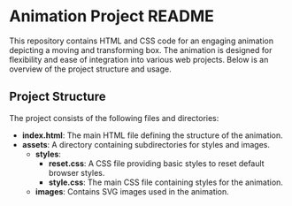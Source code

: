# Animation Project README

This repository contains HTML and CSS code for an engaging animation depicting a moving and transforming box. The animation is designed for flexibility and ease of integration into various web projects. Below is an overview of the project structure and usage.

## Project Structure

The project consists of the following files and directories:

- **index.html**: The main HTML file defining the structure of the animation.
- **assets**: A directory containing subdirectories for styles and images.
  - **styles**:
    - **reset.css**: A CSS file providing basic styles to reset default browser styles.
    - **style.css**: The main CSS file containing styles for the animation.
  - **images**: Contains SVG images used in the animation.